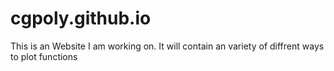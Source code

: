 # cgpoly.github.io
This is an Website I am working on. It will contain an variety of diffrent ways to plot functions

